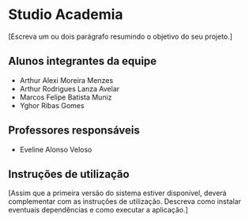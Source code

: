 # Studio Academia

[Escreva um ou dois  parágrafo resumindo o objetivo do seu projeto.]

## Alunos integrantes da equipe

* Arthur Alexi Moreira Menzes
* Arthur Rodrigues Lanza Avelar
* Marcos Felipe Batista Muniz
* Yghor Ribas Gomes

## Professores responsáveis

* Eveline Alonso Veloso

## Instruções de utilização

[Assim que a primeira versão do sistema estiver disponível, deverá complementar com as instruções de utilização. Descreva como instalar eventuais dependências e como executar a aplicação.]
